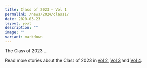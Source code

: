 ```yaml
---
title: Class of 2023 – Vol 1
permalink: /news/2024/class1/
date: 2020-03-23
layout: post
description: ""
image: ""
variant: markdown
---
```

The Class of 2023 ... 

Read more stories about the Class of 2023 in&nbsp;[Vol 2](https://eunoiajc.moe.edu.sg/news/2023/class2/),&nbsp;[Vol 3](https://eunoiajc.moe.edu.sg/news/2023/class3/)&nbsp;and&nbsp;[Vol 4](https://eunoiajc.moe.edu.sg/news/2023/class4/).
